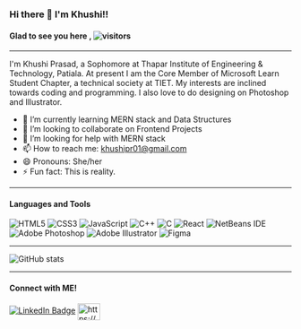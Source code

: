 ### Hi there 👋 I'm Khushi!!

#### Glad to see you here ,  ![visitors](https://visitor-badge.glitch.me/badge?page_id=khushipr.khushipr&left_color=grey&right_color=blue)

***

I'm Khushi Prasad, a Sophomore at Thapar Institute of Engineering & Technology, Patiala.
At present I am the Core Member of Microsoft Learn Student Chapter, a technical society at TIET.
My interests are inclined towards coding and programming. I also love to do designing on Photoshop and Illustrator.


- 🌱 I’m currently learning MERN stack and Data Structures
- 👯 I’m looking to collaborate on Frontend Projects
- 🤔 I’m looking for help with MERN stack
- 📫 How to reach me: <khushipr01@gmail.com>
- 😄 Pronouns: She/her
- ⚡ Fun fact: This is reality.

***


#### Languages and Tools
![HTML5](https://img.shields.io/badge/html5-%23E34F26.svg?style=for-the-badge&logo=html5&logoColor=white)
![CSS3](https://img.shields.io/badge/css3-%231572B6.svg?style=for-the-badge&logo=css3&logoColor=white)
![JavaScript](https://img.shields.io/badge/javascript-%23323330.svg?style=for-the-badge&logo=javascript&logoColor=%23F7DF1E)
![C++](https://img.shields.io/badge/c++-%2300599C.svg?style=for-the-badge&logo=c%2B%2B&logoColor=white)
![C](https://img.shields.io/badge/c-%2300599C.svg?style=for-the-badge&logo=c&logoColor=white)
![React](https://img.shields.io/badge/react-%2320232a.svg?style=for-the-badge&logo=react&logoColor=%2361DAFB)
![NetBeans IDE](https://img.shields.io/badge/NetBeansIDE-1B6AC6.svg?style=for-the-badge&logo=apache-netbeans-ide&logoColor=white)
![Adobe Photoshop](https://img.shields.io/badge/adobephotoshop-%2331A8FF.svg?style=for-the-badge&logo=adobephotoshop&logoColor=white)
![Adobe Illustrator](https://img.shields.io/badge/adobeillustrator-%23FF9A00.svg?style=for-the-badge&logo=adobeillustrator&logoColor=white)
![Figma](https://img.shields.io/badge/figma-%23F24E1E.svg?style=for-the-badge&logo=figma&logoColor=white)

***

![GitHub stats](https://github-readme-stats.vercel.app/api?username=khushipr&show_icons=true&theme=react)

***

#### Connect with ME!
[![LinkedIn Badge](https://img.shields.io/badge/LinkedIn-Profile-informational?style=flat&logo=linkedin&logoColor=white&color=0D76A8)](https://www.linkedin.com/in/khushi-prasad-aa78531bb/)
<a href="https://linkedin.com/in/https://www.linkedin.com/in/khushi-prasad-aa78531bb/" target="blank"><img align="center" src="https://raw.githubusercontent.com/rahuldkjain/github-profile-readme-generator/master/src/images/icons/Social/linked-in-alt.svg" alt="https://www.linkedin.com/in/khushi-prasad-aa78531bb/" height="30" width="40" /></a>
